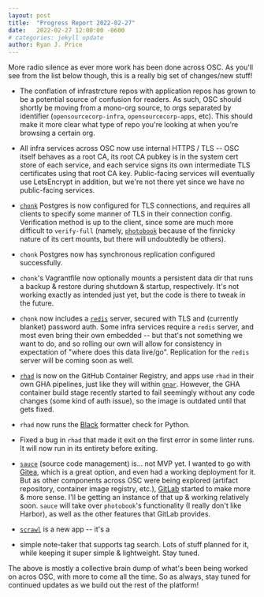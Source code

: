 ```yaml
---
layout: post
title:  "Progress Report 2022-02-27"
date:   2022-02-27 12:00:00 -0600
# categories: jekyll update
author: Ryan J. Price
---
```


More radio silence as ever more work has been done across OSC. As you'll see
from the list below though, this is a really big set of changes/new stuff!

* The conflation of infrastrcture repos with application repos has grown to be a
  potential source of confusion for readers. As such, OSC should shortly be
  moving from a mono-org source, to orgs separated by identifier
  (`opensourcecorp-infra`, `opensourcecorp-apps`, etc). This should make it more
  clear what type of repo you're looking at when you're browsing a certain org.

* All infra services across OSC now use internal HTTPS / TLS -- OSC itself
  behaves as a root CA, its root CA pubkey is in the system cert store of each
  service, and each service signs its own intermediate TLS certificates using
  that root CA key. Public-facing services will eventually use LetsEncrypt in
  addition, but we're not there yet since we have no public-facing services.

* [`chonk`](https://github.com/opensourcecorp/chonk) Postgres is now configured
  for TLS connections, and requires all clients to specify some manner of TLS in
  their connection config. Verification method is up to the client, since some
  are much more difficult to `verify-full` (namely,
  [`photobook`](https://github.com/opensourcecorp/photobook) because of the
  finnicky nature of its cert mounts, but there will undoubtedly be others).

* `chonk` Postgres now has synchronous replication configured successfully.

* `chonk`'s Vagrantfile now optionally mounts a persistent data dir that runs a
  backup & restore during shutdown & startup, respectively. It's not working
  exactly as intended just yet, but the code is there to tweak in the future.

* `chonk` now includes a [`redis`](https://redis.io) server, secured with TLS
  and (currently blanket) password auth. Some infra services require a `redis`
  server, and most even bring their own embedded -- but that's not something we
  want to do, and so rolling our own will allow for consistency in expectation
  of "where does this data live/go". Replication for the `redis` server will be
  coming soon as well.

* [`rhad`](https://github.com/opensourcecorp/rhadamanthus) is now on the GitHub
  Container Registry, and apps use `rhad` in their own GHA pipelines, just like
  they will within [`gnar`](https://github.com/opensourcecorp/gnar). However,
  the GHA container build stage recently started to fail seemingly without any
  code changes (some kind of auth issue), so the image is outdated until that
  gets fixed.

* `rhad` now runs the [Black](https://github.com/psf/black) formatter check for
  Python.

* Fixed a bug in `rhad` that made it exit on the first error in some linter
  runs. It will now run in its entirety before exiting.

* [`sauce`](https://github.com/opensourcecorp/sauce) (source code management)
  is... not MVP yet. I wanted to go with [Gitea](https://gitea.io), which is a
  great option, and even had a working deployment for it. But as other
  components across OSC were being explored (artifact repository, container
  image registry, etc.), [GitLab](https://gitlab.com) started to make more &
  more sense. I'll be getting an instance of that up & working relatively soon.
  `sauce` will take over `photobook`'s functionality (I really don't like
  Harbor), as well as the other features that GitLab provides.

* [`scrawl`](https://github.com/opensourcecorp/scrawl) is a new app -- it's a
* simple note-taker that supports tag search.
  Lots of stuff planned for it, while keeping it super simple & lightweight.
  Stay tuned.

The above is mostly a collective brain dump of what's been being worked on
acros OSC, with more to come all the time. So as always, stay tuned for
continued updates as we build out the rest of the platform!
